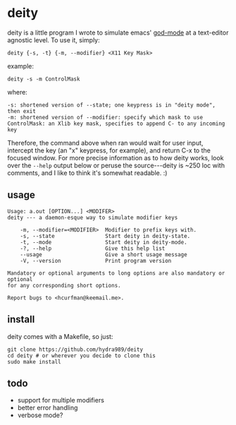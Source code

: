 # deity

deity is a little program I wrote to simulate emacs' [god-mode](https://github.com/emacsorphanage/god-mode)
at a text-editor agnostic level. To use it, simply:

	deity {-s, -t} {-m, --modifier} <X11 Key Mask>

example:

	deity -s -m ControlMask

where:

	-s: shortened version of --state; one keypress is in "deity mode", then exit
	-m: shortened version of --modifier: specify which mask to use
	ControlMask: an Xlib key mask, specifies to append C- to any incoming key

Therefore, the command above when ran would wait for user input, intercept the
key (an "x" keypress, for example), and return C-x to the focused window.
For more precise information as to how deity works, look over the `--help` output
below or peruse the source---deity is ~250 loc with comments, and I like to think
it's somewhat readable. :)

## usage

	Usage: a.out [OPTION...] <MODIFER>
	deity --- a daemon-esque way to simulate modifier keys

	    -m, --modifier=<MODIFIER>  Modifier to prefix keys with.
		-s, --state                Start deity in deity-state.
		-t, --mode                 Start deity in deity-mode.
		-?, --help                 Give this help list
		--usage                    Give a short usage message
		-V, --version              Print program version

	Mandatory or optional arguments to long options are also mandatory or optional
	for any corresponding short options.

	Report bugs to <hcurfman@keemail.me>.

## install

deity comes with a Makefile, so just:

	git clone https://github.com/hydra989/deity
	cd deity # or wherever you decide to clone this
	sudo make install

## todo

 - support for multiple modifiers
 - better error handling
 - verbose mode?
